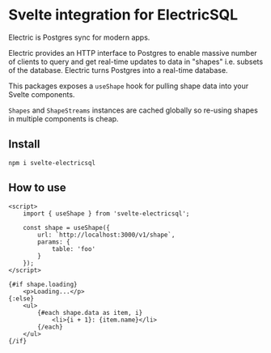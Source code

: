 # Svelte integration for ElectricSQL

Electric is Postgres sync for modern apps.

Electric provides an HTTP interface to Postgres to enable massive number of clients to query and get real-time updates to data in "shapes" i.e. subsets of the database. Electric turns Postgres into a real-time database.

This packages exposes a `useShape` hook for pulling shape data into your Svelte components.

`Shapes` and `ShapeStreams` instances are cached globally so re-using shapes in multiple components is cheap.

## Install

`npm i svelte-electricsql`

## How to use

```svelte
<script>
	import { useShape } from 'svelte-electricsql';

	const shape = useShape({
		url: `http://localhost:3000/v1/shape`,
		params: {
			table: 'foo'
		}
	});
</script>

{#if shape.loading}
	<p>Loading...</p>
{:else}
	<ul>
		{#each shape.data as item, i}
			<li>{i + 1}: {item.name}</li>
		{/each}
	</ul>
{/if}
```
